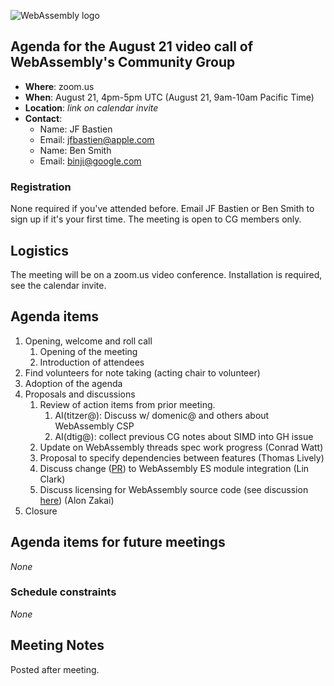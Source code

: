 ![WebAssembly logo](/images/WebAssembly.png)

## Agenda for the August 21 video call of WebAssembly's Community Group

- **Where**: zoom.us
- **When**: August 21, 4pm-5pm UTC (August 21, 9am-10am Pacific Time)
- **Location**: *link on calendar invite*
- **Contact**:
    - Name: JF Bastien
    - Email: jfbastien@apple.com
    - Name: Ben Smith
    - Email: binji@google.com

### Registration

None required if you've attended before. Email JF Bastien or Ben Smith to sign
up if it's your first time. The meeting is open to CG members only.

## Logistics

The meeting will be on a zoom.us video conference.
Installation is required, see the calendar invite.

## Agenda items

1. Opening, welcome and roll call
    1. Opening of the meeting
    1. Introduction of attendees
1. Find volunteers for note taking (acting chair to volunteer)
1. Adoption of the agenda
1. Proposals and discussions
    1. Review of action items from prior meeting.
       1. AI(titzer@): Discuss w/ domenic@ and others about WebAssembly CSP
       1. AI(dtig@): collect previous CG notes about SIMD into GH issue
    1. Update on WebAssembly threads spec work progress (Conrad Watt)
    1. Proposal to specify dependencies between features (Thomas Lively)
    1. Discuss change ([PR](https://github.com/WebAssembly/esm-integration/pull/13)) to WebAssembly ES module integration (Lin Clark)
    1. Discuss licensing for WebAssembly source code (see discussion [here](https://github.com/WebAssembly/binaryen/issues/1494#issuecomment-414481433)) (Alon Zakai)
1. Closure

## Agenda items for future meetings

*None*

### Schedule constraints

*None*

## Meeting Notes

Posted after meeting.
